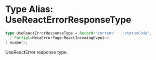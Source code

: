 # Type Alias: UseReactErrorResponseType

```ts
type UseReactErrorResponseType = Record<"content" | "statusCode", 
  | Partial<MetaErrorPage<ReactIncomingEvent>>
| number>;
```

UseReactError response type.
